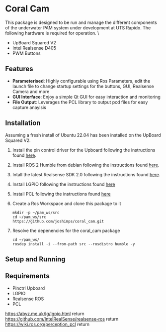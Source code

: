# Coral Cam
This package is designed to be run and manage the different components of the underwater PAM system under development at UTS Rapido. The following hardware is required for operation. \

- UpBoard Squared V2
- Intel Realsense D405
- PWM Buttons

## Features

- **Parameterised**: Highly configurable using Ros Parameters, edit the launch file to change startup settings for the buttons, GUI, Realsense Camera and more
- **GUI Interface**: Enjoy a simple Qt GUI for easy interaction and monitoring
- **File Output**: Leverages the PCL library to output pcd files for easy capture anaylsis

## Installation
Assuming a fresh install of Ubuntu 22.04 has been installed on the UpBoard Squared V2.

1. Install the pin control driver for the Upboard following the instructions found [here](https://github.com/up-division/pinctrl-upboard).
   
3. Install ROS 2 Humble from debian following the instructions found [here](https://docs.ros.org/en/humble/Installation/Ubuntu-Install-Debians.html#id2).

4. Intall the latest Realsense SDK 2.0 following the instructions found [here](https://github.com/IntelRealSense/librealsense/blob/master/doc/distribution_linux.md).

5. Install LGPIO following the instructions found [here](https://abyz.me.uk/lg/download.html)
   
6. Install PCL following the instructions found [here](https://pointclouds.org/downloads/#linux)

7. Create a Ros Workspace and clone this package to it

   `mkdir -p ~/pam_ws/src` \
   `cd ~/pam_ws/src` \
   `https://github.com/joshimps/coral_cam.git`

8. Resolve the depenencies for the coral_cam package

   `cd ~/pam_ws/` \
   `rosdep install -i --from-path src --rosdistro humble -y`
   
## Setup and Running

## Requirements

- Pinctrl Upboard
- LGPIO
- Realsense ROS
- PCL

https://abyz.me.uk/lg/lgpio.html  return 
https://github.com/IntelRealSense/realsense-ros  return
https://wiki.ros.org/perception_pcl  return
